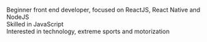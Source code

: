 Beginner front end developer, focused on ReactJS, React Native and NodeJS<br>
Skilled in JavaScript<br>
Interested in technology, extreme sports and motorization<br>
